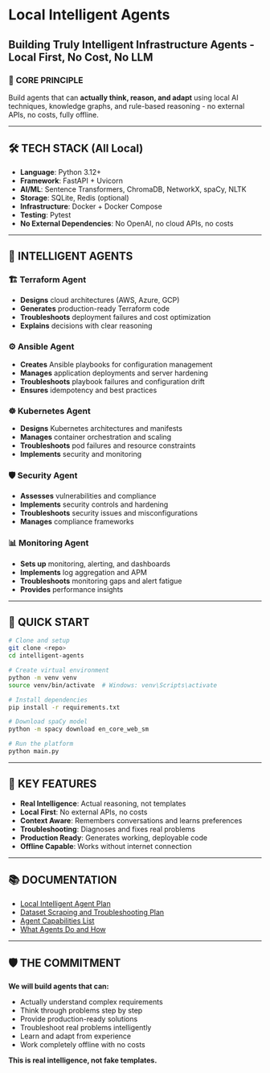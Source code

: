 # Local Intelligent Agents
## Building Truly Intelligent Infrastructure Agents - Local First, No Cost, No LLM

### 🎯 **CORE PRINCIPLE**
Build agents that can **actually think, reason, and adapt** using local AI techniques, knowledge graphs, and rule-based reasoning - no external APIs, no costs, fully offline.

---

## 🛠️ **TECH STACK (All Local)**

- **Language**: Python 3.12+
- **Framework**: FastAPI + Uvicorn
- **AI/ML**: Sentence Transformers, ChromaDB, NetworkX, spaCy, NLTK
- **Storage**: SQLite, Redis (optional)
- **Infrastructure**: Docker + Docker Compose
- **Testing**: Pytest
- **No External Dependencies**: No OpenAI, no cloud APIs, no costs

---

## 🧠 **INTELLIGENT AGENTS**

### **🏗️ Terraform Agent**
- **Designs** cloud architectures (AWS, Azure, GCP)
- **Generates** production-ready Terraform code
- **Troubleshoots** deployment failures and cost optimization
- **Explains** decisions with clear reasoning

### **⚙️ Ansible Agent**
- **Creates** Ansible playbooks for configuration management
- **Manages** application deployments and server hardening
- **Troubleshoots** playbook failures and configuration drift
- **Ensures** idempotency and best practices

### **☸️ Kubernetes Agent**
- **Designs** Kubernetes architectures and manifests
- **Manages** container orchestration and scaling
- **Troubleshoots** pod failures and resource constraints
- **Implements** security and monitoring

### **🛡️ Security Agent**
- **Assesses** vulnerabilities and compliance
- **Implements** security controls and hardening
- **Troubleshoots** security issues and misconfigurations
- **Manages** compliance frameworks

### **📊 Monitoring Agent**
- **Sets up** monitoring, alerting, and dashboards
- **Implements** log aggregation and APM
- **Troubleshoots** monitoring gaps and alert fatigue
- **Provides** performance insights

---

## 🚀 **QUICK START**

```bash
# Clone and setup
git clone <repo>
cd intelligent-agents

# Create virtual environment
python -m venv venv
source venv/bin/activate  # Windows: venv\Scripts\activate

# Install dependencies
pip install -r requirements.txt

# Download spaCy model
python -m spacy download en_core_web_sm

# Run the platform
python main.py
```

---

## 🎯 **KEY FEATURES**

- **Real Intelligence**: Actual reasoning, not templates
- **Local First**: No external APIs, no costs
- **Context Aware**: Remembers conversations and learns preferences
- **Troubleshooting**: Diagnoses and fixes real problems
- **Production Ready**: Generates working, deployable code
- **Offline Capable**: Works without internet connection

---

## 📚 **DOCUMENTATION**

- [Local Intelligent Agent Plan](LOCAL_INTELLIGENT_AGENT_PLAN.md)
- [Dataset Scraping and Troubleshooting Plan](DATASET_SCRAPING_AND_TROUBLESHOOTING_PLAN.md)
- [Agent Capabilities List](AGENT_CAPABILITIES_LIST.md)
- [What Agents Do and How](WHAT_AGENTS_DO_AND_HOW.md)

---

## 🛡️ **THE COMMITMENT**

**We will build agents that can:**
- Actually understand complex requirements
- Think through problems step by step
- Provide production-ready solutions
- Troubleshoot real problems intelligently
- Learn and adapt from experience
- Work completely offline with no costs

**This is real intelligence, not fake templates.**


